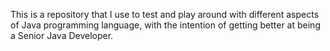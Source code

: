 This is a repository that I use to test and play around with different aspects of Java programming language, with the intention of getting better at
being a Senior Java Developer.
